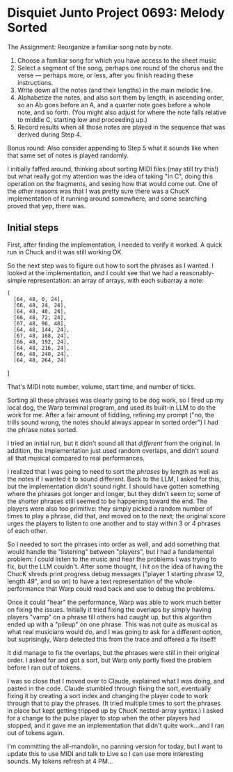 # Disquiet Junto Project 0693: Melody Sorted
The Assignment: Reorganize a familiar song note by note.

1. Choose a familiar song for which you have access to the sheet music
2. Select a segment of the song, perhaps one round of the chorus and the verse — perhaps more, or less, after you finish reading these instructions.
3. Write down all the notes (and their lengths) in the main melodic line.
4. Alphabetize the notes, and also sort them by length, in ascending order, so an Ab goes before an A, and a quarter note goes before a whole note, and so forth. (You might also adjust for where the note falls relative to middle C, starting low and proceeding up.)
5. Record results when all those notes are played in the sequence that was derived during Step 4.

Bonus round: Also consider appending to Step 5 what it sounds like when that same set of notes is played randomly.

I initially faffed around, thinking about sorting MIDI files (may still try this!) but what really got my attention was the idea of taking "In C", doing this operation on the fragments, and seeing how that would come out.
One of the _other_ reasons was that I was pretty sure there was a ChucK implementation of it running around somewhere, and some searching proved that yep, there was.

## Initial steps
First, after finding the implementation, I needed to verify it worked. A quick run in Chuck and it was still working OK.

So the next step was to figure out how to sort the phrases as I wanted. I looked at the implementation, and I could see that we had a reasonably-simple representation: an array of arrays, with each subarray a note:

    [
      [64, 48, 0, 24], 
      [66, 48, 24, 24],
      [64, 48, 48, 24],
      [66, 48, 72, 24],
      [67, 48, 96, 48],
      [64, 48, 144, 24],
      [67, 48, 168, 24],
      [66, 48, 192, 24],
      [64, 48, 216, 24],
      [66, 48, 240, 24],
      [64, 48, 264, 24]
  ]

That's MIDI note number, volume, start time, and number of ticks.

Sorting all these phrases was clearly going to be dog work, so I fired up my local dog, the Warp terminal program, and used its built-in LLM to do the work for me. After a fair amount of fiddling, refining
my prompt ("no, the trills sound wrong, the notes should always appear in sorted order") I had the phrase notes sorted. 

I tried an initial run, but it didn't sound all that _different_ from the original. In addition, the implementation just used random overlaps, and didn't sound all that musical compared to real performances.

I realized that I was going to need to sort the _phrases_ by length as well as the notes if I wanted it to sound different. Back to the LLM, I asked for this, but the implementation didn't sound right. I should have gotten something
where the phrases got longer and longer, but they didn't seem to; some of the shorter phrases still seemed to be happening toward the end. The players were also too primitive: they simply picked a random number of times to
play a phrase, did that, and moved on to the next; the original score urges the players to listen to one another and to stay within 3 or 4 phrases of each other.

So I needed to sort the phrases into order as well, and add something that would handle the "listening" between "players", but I had a fundamental problem: 
_I_ could listen to the music and hear the problems I was trying to fix, but the LLM couldn't. After some thought, I hit on the idea of having the ChucK shreds
print progress debug messages ("player 1 starting phrase 12, length 49", and so on) to have a text representation of the whole performance that Warp could read back and use to debug the problems. 

Once it could "hear" the performance, Warp was able to work much better on fixing the issues. Initially it tried fixing the overlaps by simply having players "vamp" on a phrase till others had caught up,
but this algorithm ended up with a "pileup" on one phrase. This was not quite as musical as what real musicians would do, and I was going to ask for a different option, but suprisingly, Warp detected this from the 
trace and offered a fix itself!

It did manage to fix the overlaps, but the phrases were still in their original order. I asked for and got a sort, but Warp only partly fixed the problem before I ran out of tokens.

I was so close that I moved over to Claude, explained what I was doing, and pasted in the code. Claude stumbled through fixing the sort, eventually fixing it by creating a sort index and changing the player
code to work through that to play the phrases. (It tried multiple times to sort the phrases in place but kept getting tripped up by ChucK nested-array syntax.) I asked for a change to the pulse player to stop
when the other players had stopped, and it gave me an implementation that didn't quite work...and I ran out of tokens again.

I'm committing the all-mandolin, no panning version for today, but I want to update this to use MIDI and talk to Live so I can use more interesting sounds. My tokens refresh at 4 PM...

